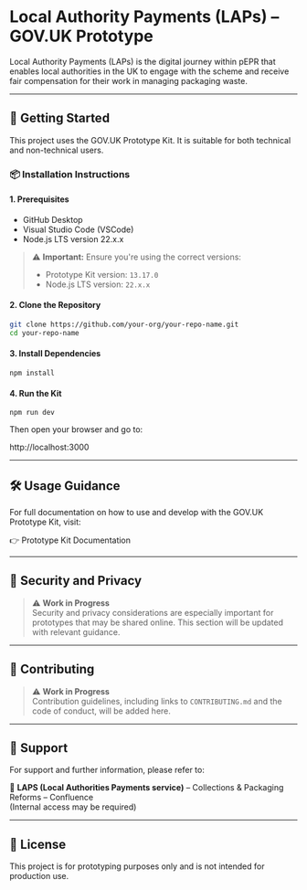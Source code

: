 # Local Authority Payments (LAPs) – GOV.UK Prototype

Local Authority Payments (LAPs) is the digital journey within pEPR that enables local authorities in the UK to engage with the scheme and receive fair compensation for their work in managing packaging waste.

---

## 🚀 Getting Started

This project uses the GOV.UK Prototype Kit. It is suitable for both technical and non-technical users.

### 📦 Installation Instructions

#### 1. Prerequisites

- GitHub Desktop
- Visual Studio Code (VSCode)
- Node.js LTS version 22.x.x

> ⚠️ **Important:** Ensure you're using the correct versions:
> - Prototype Kit version: `13.17.0`
> - Node.js LTS version: `22.x.x`

#### 2. Clone the Repository

```bash
git clone https://github.com/your-org/your-repo-name.git
cd your-repo-name
```


#### 3. Install Dependencies

<div><div class="scriptor-paragraph"><pre><code class="language-Shell" preview="Code">npm install
</code></pre></div><span><!--ScriptorEndFragment--></span></div>

#### 4. Run the Kit

<div><div class="scriptor-paragraph"><pre><code class="language-Shell" preview="Code">npm run dev
</code></pre></div><span><!--ScriptorEndFragment--></span></div>

Then open your browser and go to:

http://localhost:3000

***

## 🛠 Usage Guidance

For full documentation on how to use and develop with the GOV.UK Prototype Kit, visit:

👉 Prototype Kit Documentation

***

## 🔐 Security and Privacy

> ⚠️ **Work in Progress**\
> Security and privacy considerations are especially important for prototypes that may be shared online. This section will be updated with relevant guidance.

***

## 🤝 Contributing

> ⚠️ **Work in Progress**\
> Contribution guidelines, including links to `CONTRIBUTING.md` and the code of conduct, will be added here.

***

## 🧭 Support

For support and further information, please refer to:

📘 **LAPS (Local Authorities Payments service)** – Collections & Packaging Reforms – Confluence\
(Internal access may be required)

***

## 📄 License

This project is for prototyping purposes only and is not intended for production use.

